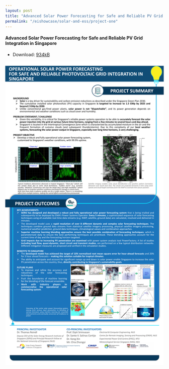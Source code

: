 ```yaml
---
layout: post
title: "Advanced Solar Power Forecasting for Safe and Reliable PV Grid Integration in Singapore"
permalink: "/eishowcase/solar-and-ess/project-one"
---
```

#### Advanced Solar Power Forecasting for Safe and Reliable PV Grid Integration in Singapore
* Download: [934kB](/files/showcase/solar_ess_01.pdf)

![Advanced Solar Power Forecasting for Safe and Reliable PV Grid Integration in Singapore](/images/showcase/solar_ess_01.png)
